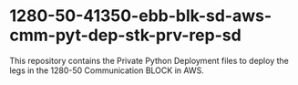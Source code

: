 # 1280-50-41350-ebb-blk-sd-aws-cmm-pyt-dep-stk-prv-rep-sd
This repository contains the Private Python Deployment files to deploy the legs in the 1280-50 Communication BLOCK in AWS.
